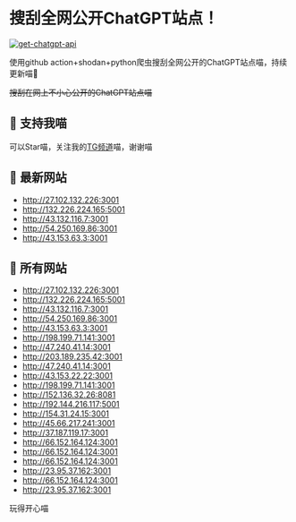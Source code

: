 # 搜刮全网公开ChatGPT站点！

[![get-chatgpt-api](https://github.com/PuddinCat/Free-ChatGPT-ChatBot/actions/workflows/main.yaml/badge.svg)](https://github.com/PuddinCat/Free-ChatGPT-ChatBot/actions/workflows/main.yaml)

使用github action+shodan+python爬虫搜刮全网公开的ChatGPT站点喵，持续更新喵🥳

~~搜刮在网上不小心公开的ChatGPT站点喵~~

## 🚀 支持我喵

可以Star喵，关注我的[TG频道](https://t.me/puddin_share)喵，谢谢喵

## 📖 最新网站

- http://27.102.132.226:3001
- http://132.226.224.165:5001
- http://43.132.116.7:3001
- http://54.250.169.86:3001
- http://43.153.63.3:3001


## 📖 所有网站

- http://27.102.132.226:3001
- http://132.226.224.165:5001
- http://43.132.116.7:3001
- http://54.250.169.86:3001
- http://43.153.63.3:3001
- http://198.199.71.141:3001
- http://47.240.41.14:3001
- http://203.189.235.42:3001
- http://47.240.41.14:3001
- http://43.153.22.22:3001
- http://198.199.71.141:3001
- http://152.136.32.26:8081
- http://192.144.216.117:5001
- http://154.31.24.15:3001
- http://45.66.217.241:3001
- http://37.187.119.17:3001
- http://66.152.164.124:3001
- http://66.152.164.124:3001
- http://66.152.164.124:3001
- http://23.95.37.162:3001
- http://66.152.164.124:3001
- http://23.95.37.162:3001


玩得开心喵
